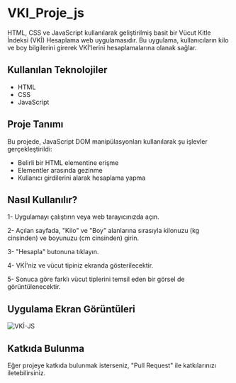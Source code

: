 # VKI_Proje_js

HTML, CSS ve JavaScript kullanılarak geliştirilmiş basit bir Vücut Kitle İndeksi (VKİ) Hesaplama web uygulamasıdır. Bu uygulama, kullanıcıların kilo ve boy bilgilerini girerek VKİ'lerini hesaplamalarına olanak sağlar.

## Kullanılan Teknolojiler
- HTML
- CSS
- JavaScript

## Proje Tanımı
Bu projede, JavaScript DOM manipülasyonları kullanılarak şu işlevler gerçekleştirildi:

-  Belirli bir HTML elementine erişme
-  Elementler arasında gezinme
-  Kullanıcı girdilerini alarak hesaplama yapma


## Nasıl Kullanılır?
1- Uygulamayı çalıştırın veya web tarayıcınızda açın.

2- Açılan sayfada, "Kilo" ve "Boy" alanlarına sırasıyla kilonuzu (kg cinsinden) ve boyunuzu (cm cinsinden) girin.

3- "Hesapla" butonuna tıklayın.

4- VKİ'niz ve vücut tipiniz ekranda gösterilecektir.

5- Sonuca göre farklı vücut tiplerini temsil eden bir görsel de görüntülenecektir.

## Uygulama Ekran Görüntüleri
![VKİ-JS](https://github.com/Yldrmceyy/VKI_Proje_js/assets/106755050/3d6cb7ce-6169-492e-9c11-51c5e8b3818b)

## Katkıda Bulunma

 Eğer projeye katkıda bulunmak isterseniz, "Pull Request" ile katkılarınızı iletebilirsiniz.
